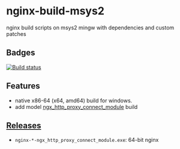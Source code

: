 # nginx-build-msys2

nginx build scripts on msys2 mingw with dependencies and custom patches

## Badges

[![Build status](https://ci.appveyor.com/api/projects/status/37id70wnp13ffux8?svg=true)](https://ci.appveyor.com/project/dyq94310/nginx-build-msys2)

## Features

* native x86-64 (x64, amd64) build for windows.
* add model [ngx_http_proxy_connect_module](https://github.com/chobits/ngx_http_proxy_connect_module) build

## [Releases](https://github.com/myfreeer/nginx-build-msys2/releases)

* `nginx-*-ngx_http_proxy_connect_module.exe`: 64-bit nginx
